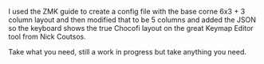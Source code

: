 I used the ZMK guide to create a config file with the base corne 6x3 + 3 column layout and then modified that to be 5 columns and added the JSON so the keyboard shows the true Chocofi layout on the great Keymap Editor tool from Nick Coutsos.

Take what you need, still a work in progress but take anything you need.
